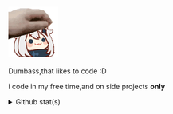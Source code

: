 ### <img src = "assets/patpat.gif" width="100" height="100"> 
Dumbass,that likes to code :D

i code in my free time,and on side projects **only** 

<details>
  <summary>Github stat(s)</summary>
  
  ![Github Stats](https://github-readme-stats-sk.vercel.app/api?username=Noraxx1&count_private=true&show_icons=true&include_all_commits=true&hide_border=true&count_private=true&theme=gotham&title_color=ffaaff&text_color=f7bdff)
  ![Top Languages](https://github-readme-stats-sk.vercel.app/api/top-langs/?username=Noraxx1&show_icons=true&include_all_commits=true&hide_border=true&count_private=true&theme=gotham&langs_count=4&layout=compact&title_color=ffaaff&text_color=f7bdff)
  
</details>
